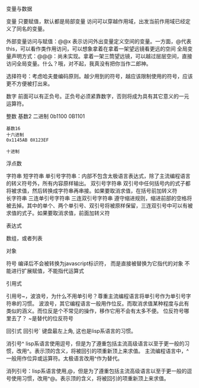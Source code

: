 变量与数据

变量
  只要赋值，默认都是局部变量
  访问可以穿越作用域，出发当前作用域已经定义了同名的变量。

  外部变量访问与赋值：@@x 表示访问外出变量定义空间的变量。一方面，@代表this，可以看作类作用访问，可以想象拿着在拿着一架望远镜看更远的空间
  全局变量声明方式：@@@：尚未实现。拿着一架三筒望远镜，可以越过层层空间，直接访问全局变量。什么？哦，对不起，我真没有把你当作二郎神。

  选择符号：考虑哈夫曼编码原则。越少用到的符号，越应该限制使用的符号，应该更不方便被打出来。

数字
  前面可以有正负号。正负号必须紧靠数字，否则将成为具有其它意义的一元运算符。

  整数
    基数2
    二进制
      0b1100 0B1101


    基数16
    十六进制
    0x1145AB 0X123EF

    十进制

  浮点数

字符串
  短字符串
    单引号字符串：内部不包含太极语言表达式，除了主流编程语言的转义符号外，所有内容原样输出。
    双引号字符串
      双引号中任何括号内的式子都将被求值，然后转换成字符串再串接。如果要取消求值，在括号前加转义符\
  长字符串
    三连单引号字符串
    三连双引号字符串
    遵守缩进规则，缩进前部的空格将被去掉。其中的单个、两个单引号、双引号将被原样保留，三连双引号中可以有被求值的式子。如果要取消求值，前面加转义符

表达式

数组，或者列表

对象

符号
  编译后不会被转换为javascript标识符， 而是直接被替换为它指代的对象
  不能进行扩展赋值，不能指代运算式

引用式

  引用号~，波浪号，为什么不用单引号？尊重主流编程语言将单引号作为单引号字符串的习惯。
  波浪号，其它编程语言一般用作位反。而取消求值某种程度与此有类似的涵义。而位反是个不常见的操作，移作它用不会有太多不便。
  位反符号哪里去了？ \~是替代的位反符号

回引式
  回引号` 键盘最左上角, 这也是lisp系语言的习惯。

  消引号^ lisp系语言使用逗号，但是为了遵重包括主流高级语言以至于更一般的习惯，改用^。表示顶的含义，将被回引的项重新顶上来求值。
  主流编程语言中，^一般用作位异或运算符。太极语言改用\^作为替代。

  消列引号：lisp系语言使用,@，但是为了遵重包括主流高级语言以至于更一般的逗号使用习惯，改用^@。表示顶的含义，将被回引的项重新顶上来求值。
